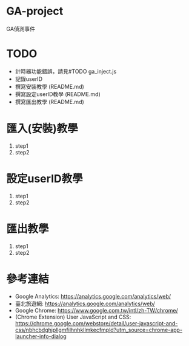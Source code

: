 # GA-project
GA偵測事件

# TODO
- 計時器功能錯誤，請見#TODO ga_inject.js
- 記錄userID
- 撰寫安裝教學 (README.md)
- 撰寫設定userID教學 (README.md)
- 撰寫匯出教學 (README.md)

# 匯入(安裝)教學
1. step1
2. step2

# 設定userID教學
1. step1
2. step2

# 匯出教學
1. step1
2. step2

# 參考連結
- Google Analytics: https://analytics.google.com/analytics/web/
- 臺北旅遊網: https://analytics.google.com/analytics/web/
- Google Chrome: https://www.google.com.tw/intl/zh-TW/chrome/
- (Chrome Extension) User JavaScript and CSS: https://chrome.google.com/webstore/detail/user-javascript-and-css/nbhcbdghjpllgmfilhnhkllmkecfmpld?utm_source=chrome-app-launcher-info-dialog
